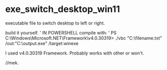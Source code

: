 # exe_switch_desktop_win11
executable file to switch desktop to left or right.

build it yourself.
'  IN POWERSHELL compile with:
'  PS C:\Windows\Microsoft.NET\Framework\v4.0.30319> ./vbc "C:\filename.txt" /out:"C:\output.exe" /target:winexe

I used v4.0.30319 Framework. Probably works with other or won't.

//mek.

